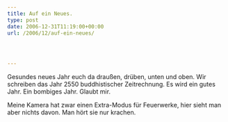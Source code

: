 ```yaml
---
title: Auf ein Neues.
type: post
date: 2006-12-31T11:19:00+00:00
url: /2006/12/auf-ein-neues/




---
```

Gesundes neues Jahr euch da draußen, drüben, unten und oben. Wir schreiben das Jahr 2550 buddhistischer Zeitrechnung. Es wird ein gutes Jahr. Ein bombiges Jahr. Glaubt mir.

Meine Kamera hat zwar einen Extra-Modus für Feuerwerke, hier sieht man aber nichts davon. Man hört sie nur krachen.
